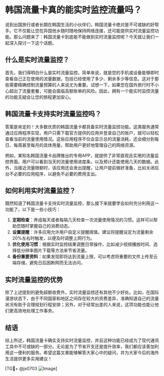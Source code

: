 # 韩国流量卡真的能实时监控流量吗？

说到出国旅行或者长期在韩国生活的小伙伴们，韩国流量卡绝对是不可或缺的好帮手。它不仅能让您在异国他乡随时随地保持网络连接，还可能提供实时流量监控功能。那么问题来了：韩国流量卡到底能不能做到实时流量监控呢？今天就让我们一起深入探讨一下这个话题。

## 什么是实时流量监控？

首先，我们得明白什么是实时流量监控。简单来说，就是您的手机或设备能够即时查看自己正在使用的流量数据，包括已经使用了多少、剩余多少等信息。这对于那些需要精确控制流量预算的人来说尤为重要。试想一下，如果您在国外旅行时不小心超出了流量套餐，可能会面临高额账单的风险。因此，拥有一个能实时监控流量的功能无疑会让您的旅程更加安心。

## 韩国流量卡支持实时流量监控吗？

答案是肯定的！大多数优质的韩国流量卡都具备实时流量监控功能。这类服务通常通过应用程序实现，用户只需下载官方提供的应用并登录自己的账户，就可以轻松查看当前的流量使用情况。这些应用程序不仅会显示总的流量消耗，还会细分到每日、每周甚至每月的具体用量，帮助用户更好地管理自己的网络资源。

例如，某知名韩国流量卡品牌推出的专用APP，就提供了非常直观且实用的流量监控界面。用户可以看到当天的流量使用进度条，以及预计还能使用几天的数据。此外，当接近流量限额时，该应用还会发出提醒，让用户提前做好准备，比如关闭后台不必要的应用程序，以避免不必要的费用支出。

## 如何利用实时流量监控？

既然知道了韩国流量卡支持实时流量监控，那么接下来就要学会如何充分利用这一功能了。以下是一些小技巧：

1. **定期检查**：养成每天或者每隔几天检查一次流量使用情况的习惯。这样可以帮助您随时掌握自己的消费动态。
2. **设置提醒**：许多应用允许用户自定义提醒阈值。建议将提醒设定为流量剩余20%左右时触发，以便及时调整上网行为。
3. **优化使用习惯**：根据实时监控结果调整日常操作，比如减少视频播放时间、选择低分辨率图片下载等方法来节省流量。
4. **备份重要资料**：如果发现即将达到流量上限，可以考虑将重要的文件上传至云端存储，避免日后因断网而无法访问。

## 实时流量监控的优势

除了上述提到的避免超额收费外，实时流量监控还有其他不少好处。比如，在国际漫游状态下，由于不同国家和地区之间存在较大的资费差异，准确知道自己的流量状况有助于合理规划行程安排；另外，对于经常出差的人来说，这项功能也能让他们更高效地处理工作事务。

## 结语

综上所述，韩国流量卡确实支持实时流量监控，并且这种功能已经成为了现代通讯工具中不可或缺的一部分。无论是为了节省开支还是提升效率，我们都应该善加利用这一便利的服务。希望这篇文章能够解答大家心中的疑问，并为大家今后的海外生活提供更多实用建议！

[TG💪+ @jx0703 ![Image](https://github.com/user-attachments/assets/dbca1d08-cadb-493c-b0ec-ad6f7a83f270)]
